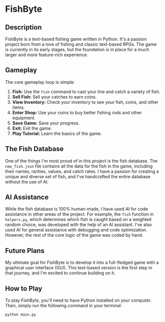 # FishByte

## Description

FishByte is a text-based fishing game written in Python. It's a passion project born from a love of fishing and classic text-based RPGs. The game is currently in its early stages, but the foundation is in place for a much larger and more feature-rich experience.

## Gameplay

The core gameplay loop is simple:

1.  **Fish:** Use the `fish` command to cast your line and catch a variety of fish.
2.  **Sell Fish:** Sell your catches to earn coins.
3.  **View Inventory:** Check your inventory to see your fish, coins, and other items.
4.  **Enter Shop:** Use your coins to buy better fishing rods and other equipment.
5.  **Save Game:** Save your progress.
6.  **Exit:** Exit the game.
7.  **Play Tutorial:** Learn the basics of the game.

## The Fish Database

One of the things I'm most proud of in this project is the fish database. The `new_fish.json` file contains all the data for the fish in the game, including their names, rarities, values, and catch rates. I have a passion for creating a unique and diverse set of fish, and I've handcrafted the entire database without the use of AI.

## AI Assistance

While the fish database is 100% human-made, I have used AI for code assistance in other areas of the project. For example, the `fish` function in `helpers.py`, which determines which fish is caught based on a weighted random choice, was developed with the help of an AI assistant. I've also used AI for general assistance with debugging and code optimization. However, the rest of the core logic of the game was coded by hand.

## Future Plans

My ultimate goal for FishByte is to develop it into a full-fledged game with a graphical user interface (GUI). This text-based version is the first step in that journey, and I'm excited to continue building on it.

## How to Play

To play FishByte, you'll need to have Python installed on your computer. Then, simply run the following command in your terminal:

```
python main.py
```

